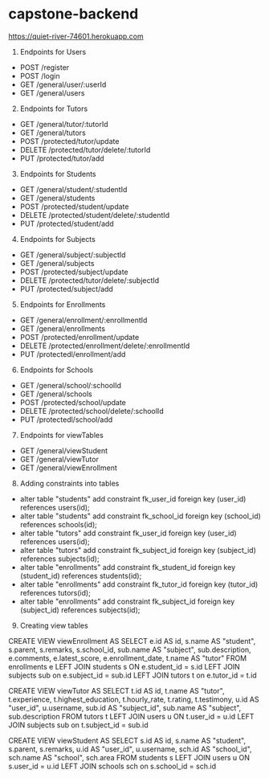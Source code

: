 # capstone-backend

https://quiet-river-74601.herokuapp.com 

1. Endpoints for Users
- POST /register
- POST /login
- GET /general/user/:userId
- GET /general/users

2. Endpoints for Tutors
- GET /general/tutor/:tutorId
- GET /general/tutors
- POST /protected/tutor/update
- DELETE /protected/tutor/delete/:tutorId
- PUT /protected/tutor/add

3. Endpoints for Students
- GET /general/student/:studentId
- GET /general/students
- POST /protected/student/update
- DELETE /protected/student/delete/:studentId
- PUT /protected/student/add

4. Endpoints for Subjects
- GET /general/subject/:subjectId
- GET /general/subjects
- POST /protected/subject/update
- DELETE /protected/tutor/delete/:subjectId
- PUT /protected/subject/add

5. Endpoints for Enrollments
- GET /general/enrollment/:enrollmentId
- GET /general/enrollments
- POST /protected/enrollment/update
- DELETE /protected/enrollment/delete/:enrollmentId
- PUT /protectedl/enrollment/add

6. Endpoints for Schools
- GET /general/school/:schoolId
- GET /general/schools
- POST /protected/school/update
- DELETE /protected/school/delete/:schoolId
- PUT /protectedl/school/add

7. Endpoints for viewTables
- GET /general/viewStudent
- GET /general/viewTutor
- GET /general/viewEnrollment

8. Adding constraints into tables
- alter table "students" add constraint fk_user_id foreign key (user_id) references users(id);
- alter table "students" add constraint fk_school_id foreign key (school_id) references schools(id);
- alter table "tutors" add constraint fk_user_id foreign key (user_id) references users(id);
- alter table "tutors" add constraint fk_subject_id foreign key (subject_id) references subjects(id);
- alter table "enrollments" add constraint fk_student_id foreign key (student_id) references students(id);
- alter table "enrollments" add constraint fk_tutor_id foreign key (tutor_id) references tutors(id);
- alter table "enrollments" add constraint fk_subject_id foreign key (subject_id) references subjects(id);

9. Creating view tables

CREATE VIEW viewEnrollment AS
SELECT e.id AS id,
	s.name AS "student", s.parent, s.remarks, s.school_id,
	sub.name AS "subject", sub.description,
	e.comments, e.latest_score, e.enrollment_date,
	t.name AS "tutor"
FROM enrollments e 
	LEFT JOIN students s ON e.student_id = s.id
	LEFT JOIN subjects sub on e.subject_id = sub.id
	LEFT JOIN tutors t on e.tutor_id = t.id


CREATE VIEW viewTutor AS
SELECT t.id AS id,
	t.name AS "tutor", t.experience, t.highest_education, t.hourly_rate, t.rating, t.testimony,
	u.id AS "user_id", u.username,
	sub.id AS "subject_id", sub.name AS "subject", sub.description
FROM tutors t 
	LEFT JOIN users u ON t.user_id = u.id
	LEFT JOIN subjects sub on t.subject_id = sub.id


CREATE VIEW viewStudent AS
SELECT s.id AS id,
	s.name AS "student", s.parent, s.remarks,
	u.id AS "user_id", u.username,
	sch.id AS "school_id", sch.name AS "school", sch.area
FROM students s 
	LEFT JOIN users u ON s.user_id = u.id
	LEFT JOIN schools sch on s.school_id = sch.id
